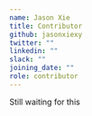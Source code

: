 ```yaml
---
name: Jason Xie
title: Contributor
github: jasonxiexy
twitter: ""
linkedin: ""
slack: ""
joining_date: ""
role: contributor
---
```


Still waiting for this
